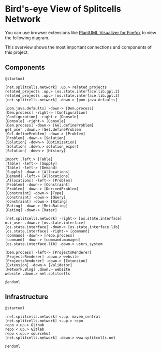 # Bird's-eye View of Splitcells Network

You can use browser extensions like [PlantUML Visualizer for Firefox](https://addons.mozilla.org/en-US/firefox/addon/plantuml-visualizer/)
to view the following diagram.

This overview shows the most important connections and components of this
project.

## Components

```
@startuml

[net.splitcells.network] .up.> related_projects
related_projects .up.> [os.state.interface.lib.gpl.2]
related_projects .up.> [os.state.interface.lib.gpl.3]
[net.splitcells.network] -down-> [pom.java.defaults]

[pom.java.defaults] -down-> [Dem.process]
[Dem.process] -right-> [Configuration]
[Configuration] -right-> [Domsole]
[Domsole] -right-> [Console]
[Dem.process] -down-> [Gel.defineProblem]
gel_user .down.> [Gel.defineProblem]
[Gel.defineProblem] -down-> [Problem]
[Problem] -down-> [Solution]
[Solution] -down-> [Optimization]
[Solution] .down.> solution_export
[Solution] -down-> [History]

import .left.> [Table]
[Table] -left-> [Supply]
[Table] -left-> [Demand]
[Supply] -down-> [Allocations]
[Demand] -left-> [Allocations]
[Allocations] -left-> [Problem]
[Problem] -down-> [Constraint]
[Problem] -down-> [DerivedProblem]
[Constraint] -down-> [Type]
[Constraint] -down-> [Query]
[Constraint] -down-> [Rating]
[Rating] -down-> [MetaRating]
[Rating] -down-> [Rater]

[net.splitcells.network] -right-> [os.state.interface]
osi_user .down.> [os.state.interface]
[os.state.interface] -down-> [os.state.interface.lib]
[os.state.interface] -right-> [command]
[command] -down-> [repo.process]
[command] -down-> [command.managed]
[os.state.interface.lib] .down.> users_system

[Dem.process] -left-> [ProjectsRenderer]
[ProjectsRenderer] .down.> website
[ProjectsRenderer] -down-> [Extension]
[Extension] -down-> [Validator]
[Network.Blog] .down.> website
website .down.> net.splitcells

@enduml
```

## Infrastructure

```puml
@startuml

[net.splitcells.network] <.up. maven_central
[net.splitcells.network] <.up.> repo
repo <.up.> Github
repo <.up.> Gitlab
repo <.up.> sourcehut
[net.splitcells.network] .down.> www.splitcells.net

@enduml
```